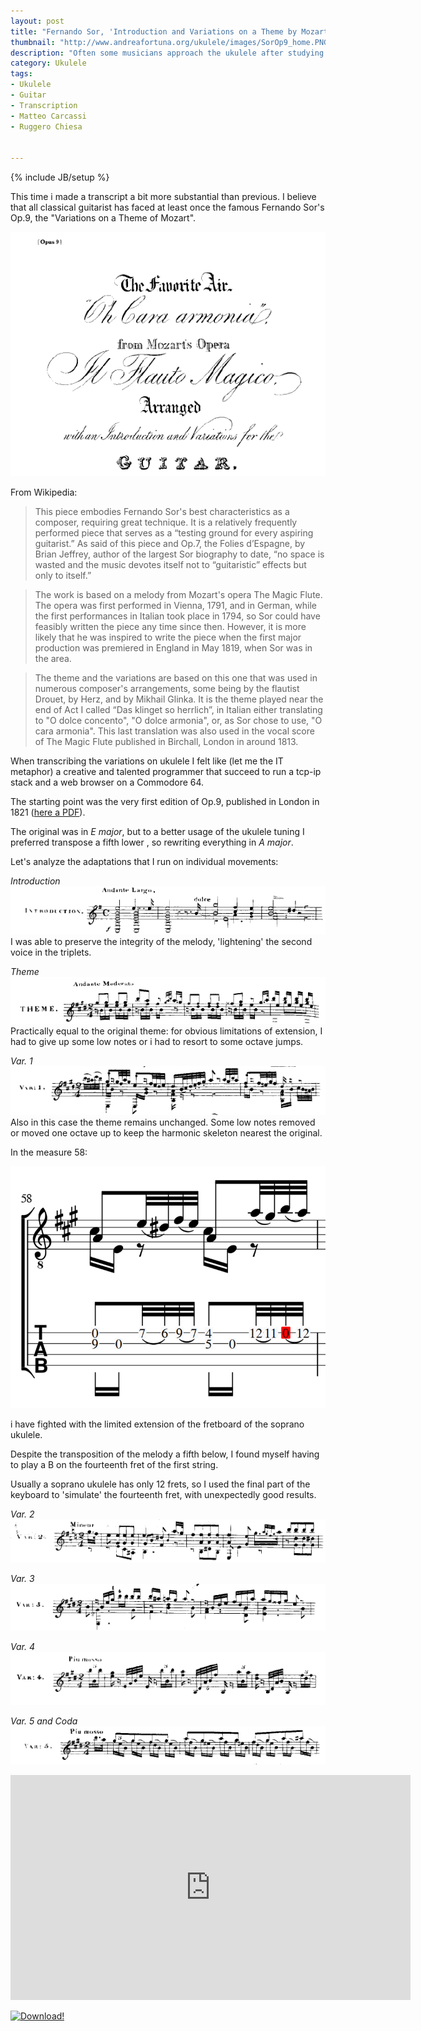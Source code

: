 ```yaml
---
layout: post
title: "Fernando Sor, 'Introduction and Variations on a Theme by Mozart', Op. 9 - My Ukulele version"
thumbnail: "http://www.andreafortuna.org/ukulele/images/SorOp9_home.PNG"
description: "Often some musicians approach the ukulele after studying for years a more 'conventional' instrument. So It's natural try to play songs you already know, a sort of 'comfort music' that helps to get familiar with the new instrument."
category: Ukulele
tags: 
- Ukulele
- Guitar
- Transcription
- Matteo Carcassi
- Ruggero Chiesa


---
```

{% include JB/setup %}

This time i made a transcript a bit more substantial than previous.
I believe that all classical guitarist has faced at least once the famous Fernando Sor's Op.9, the "Variations on a Theme of Mozart".

![Ukulele](/ukulele/images/SorOp9_home.PNG)
<!-- more -->

From Wikipedia:

>This piece embodies Fernando Sor's best characteristics as a composer, requiring great technique. It is a relatively frequently performed piece that serves as a “testing ground for every aspiring guitarist.” As said of this piece and Op.7, the Folies d’Espagne, by Brian Jeffrey, author of the largest Sor biography to date, “no space is wasted and the music devotes itself not to “guitaristic” effects but only to itself.” 

>The work is based on a melody from Mozart's opera The Magic Flute. The opera was first performed in Vienna, 1791, and in German, while the first performances in Italian took place in 1794, so Sor could have feasibly written the piece any time since then. However, it is more likely that he was inspired to write the piece when the first major production was premiered in England in May 1819, when Sor was in the area.

>The theme and the variations are based on this one that was used in numerous composer's arrangements, some being by the flautist Drouet, by Herz, and by Mikhail Glinka. It is the theme played near the end of Act I called “Das klinget so herrlich”, in Italian either translating to "O dolce concento", "O dolce armonia", or, as Sor chose to use, "O cara armonia". This last translation was also used in the vocal score of The Magic Flute published in Birchall, London in around 1813.



When transcribing the variations on ukulele I felt like (let me the IT metaphor) a creative and talented programmer that succeed to run a   tcp-ip stack and a web browser on a Commodore 64.

The starting point was the very first edition of Op.9, published in London in 1821 ([here a PDF](http://imslp.org/wiki/Special:ReverseLookup/112346)).

The original was in *E major*, but to a better usage of the ukulele tuning I preferred transpose a fifth lower , so rewriting everything in *A major*.


Let's analyze the adaptations that I run on individual movements:

*Introduction*
![Introduction](/ukulele/images/SorOp9_intro.PNG)
I was able to preserve the integrity of the melody, 'lightening' the second voice in the triplets.



*Theme*
![Theme](/ukulele/images/SorOp9_theme.PNG)
Practically equal to the original theme: for obvious limitations of extension, I had to give up some low notes or i had to resort to some octave jumps.


*Var. 1*
![Var. 1](/ukulele/images/SorOp9_var_1.PNG)
Also in this case the theme remains unchanged. Some low notes removed or moved one octave up to keep the  harmonic skeleton nearest the original.

In the measure 58:

![Out of freatboard](/ukulele/images/SorOp9_var_1_out_fret.PNG)

i have fighted with the limited extension of the fretboard of the soprano ukulele.

Despite the transposition of the melody a fifth below, I found myself having to play a B on the fourteenth fret of the first string.

Usually a soprano ukulele has only 12 frets, so I used the final part of the keyboard to 'simulate' the fourteenth fret, with unexpectedly good results.

*Var. 2*
![Var. 2](/ukulele/images/SorOp9_var_2.PNG)


*Var. 3*
![Var. 3](/ukulele/images/SorOp9_var_3.PNG)


*Var. 4*
![Var. 4](/ukulele/images/SorOp9_var_4.PNG)


*Var. 5 and Coda*
![Var. 5](/ukulele/images/SorOp9_var_5.PNG)


<iframe width="640" height="360" src="https://www.youtube.com/embed/oaiJPxOzb0Y" frameborder="0" allowfullscreen></iframe>

[![Download!](http://www.andreafortuna.org/images/Download-PDF-Button.png)](http://www.andreafortuna.org/ukulele/files/Matteo_Carcassi_Andantino_in_C.pdf)

